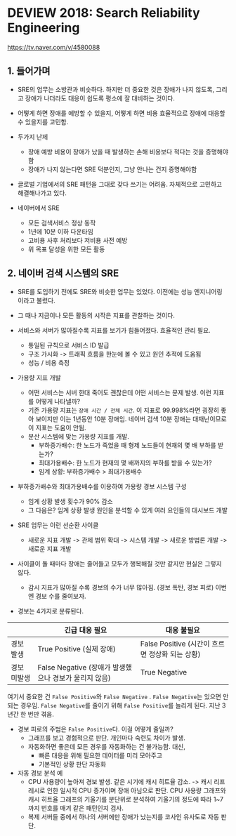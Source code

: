# DEVIEW 2018: Search Reliability Engineering

https://tv.naver.com/v/4580088



## 1. 들어가며

- SRE의 업무는 소방관과 비슷하다. 하지만 더 중요한 것은 장애가 나지 않도록, 그리고 장애가 나더라도 대응이 쉽도록 평소에 잘 대비하는 것이다.

- 어떻게 하면 장애를 예방할 수 있을지, 어떻게 하면 비용 효율적으로 장애에 대응할 수 있을지를 고민함.
- 두가지 난제
  - 장애 예방 비용이 장애가 났을 때 발생하는 손해 비용보다 적다는 것을 증명해야함
  - 장애가 나지 않는다면 SRE 덕분인지, 그냥 안나는 건지 증명해야함

- 글로벌 기업에서의 SRE 패턴을 그대로 갖다 쓰기는 어려움. 자체적으로 고민하고 해결해나가고 있다.
- 네이버에서 SRE
  - 모든 검색서비스 정상 동작
  - 1년에 10분 이하 다운타임
  - 고비용 사후 처리보다 저비용 사전 예방
  - 위 목표 달성을 위한 모든 활동



## 2. 네이버 검색 시스템의 SRE

- SRE를 도입하기 전에도 SRE와 비슷한 업무는 있었다. 이전에는 성능 엔지니어링 이라고 불렀다.

- 그 때나 지금이나 모든 활동의 시작은 지표를 관찰하는 것이다.
- 서비스와 서버가 많아질수록 지표를 보기가 힘들어졌다. 효율적인 관리 필요.
  - 통일된 규칙으로 서비스 ID 발급
  - 구조 가시화 -> 트래픽 흐름을 한눈에 볼 수 있고 원인 추적에 도움됨
  - 성능 / 비용 측정
- 가용량 지표 개발
  - 어떤 서비스는 서버 한대 죽어도 괜찮은데 어떤 서비스는 문제 발생. 이런 지표를 어떻게 나타낼까?
  - 기존 가용량 지표는 `장애 시간 / 전체 시간`. 이 지표로 99.998%라면 굉장히 좋아 보이지만 이는 1년동안 10분 장애임. 네이버 검색 10분 장애는 대재난이므로 이 지표는 도움이 안됨.
  - 분산 시스템에 맞는 가용량 지표를 개발.
    - 부하증가배수: 한 노드가 죽었을 때 형제 노드들이 현재의 몇 배 부하를 받는가?
    - 최대가용배수: 한 노드가 현재의 몇 배까지의 부하를 받을 수 있는가?
    - 임계 상황: 부하증가배수 > 최대가용배수
- 부하증가배수와 최대가용배수를 이용하여 가용량 경보 시스템 구성
  - 임계 상황 발생 횟수가 90% 감소
  - 그 다음은? 임계 상황 발생 원인을 분석할 수 있게 여러 요인들의 대시보드 개발

- SRE 업무는 이런 선순환 사이클
  - 새로운 지표 개발 -> 관제 범위 확대 -> 시스템 개발 -> 새로운 방법론 개발 -> 새로운 지표 개발
- 사이클이 돌 때마다 장애는 줄어들고 모두가 행복해질 것만 같지만 현실은 그렇지 않다.
  - 감시 지표가 많아질 수록 경보의 수가 너무 많아짐. (경보 폭탄, 경보 피로) 이번엔 경보 수를 줄여보자.

- 경보는 4가지로 분류된다.

|             | 긴급 대응 필요                                        | 대응 불필요                                     |
| ----------- | ----------------------------------------------------- | ----------------------------------------------- |
| 경보 발생   | True Positive (실제 장애)                             | False Positive (시간이 흐르면 정상화 되는 상황) |
| 경보 미발생 | False Negative (장애가 발생했으나 경보가 울리지 않음) | True Negative                                   |

여기서 중요한 건 `False Positive`와 `False Negative` . `False Negative`는 있으면 안되는 경우임. `False Negative`를 줄이기 위해 `False Positive`를 늘리게 된다. 지난 3년간 한 번만 겪음.

- 경보 피로의 주범은 `False Positive`다. 이걸 어떻게 줄일까?
  - 그래프를 보고 경험적으로 판단. 개인마다 숙련도 차이가 발생.
  - 자동화하면 좋은데 모든 경우를 자동화하는 건 불가능함. 대신,
    - 빠른 대응을 위해 필요한 데이터를 미리 모아주고
    - 기본적인 상황 판단 자동화
- 자동 경보 분석 예
  - CPU 사용량이 높아져 경보 발생. 같은 시기에 캐시 히트율 감소. -> 캐시 리프레시로 인한 일시적 CPU 증가이며 장애 아님으로 판단. CPU 사용량 그래프와 캐시 히트율 그래프의 기울기를 분단위로 분석하여 기울기의 정도에 따라 1~7까지 번호를 매겨 같은 패턴인지 검사.
  - 복제 서버들 중에서 하나의 서버에만 장애가 났는지를 코사인 유사도로 자동 판단.

